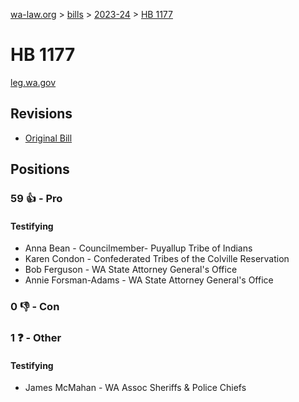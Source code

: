 [wa-law.org](/) > [bills](/bills/) > [2023-24](/bills/2023-24) > [HB 1177](/bills/2023-24/hb/1177/)

# HB 1177
[leg.wa.gov](https://app.leg.wa.gov/billsummary?BillNumber=1177&Year=2023&Initiative=false)

## Revisions
* [Original Bill](1/)

## Positions
### 59 👍 - Pro
#### Testifying
* Anna Bean - Councilmember- Puyallup Tribe of Indians
* Karen  Condon - Confederated Tribes of the Colville Reservation 
* Bob Ferguson - WA State Attorney General's Office
* Annie Forsman-Adams - WA State Attorney General's Office

### 0 👎 - Con

### 1 ❓ - Other
#### Testifying
* James McMahan - WA Assoc Sheriffs & Police Chiefs
